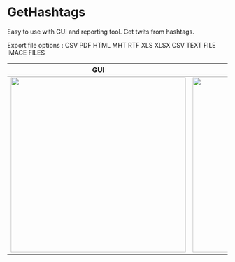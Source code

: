 # GetHashtags
Easy to use with GUI and reporting tool. Get twits from hashtags.

Export file options :
CSV
PDF
HTML
MHT
RTF
XLS
XLSX
CSV
TEXT FILE
IMAGE FILES


  GUI     | REPORTING
-------------------------|-------------------------
<img src="https://i.hizliresim.com/PrGdOO.png" width="400"> | <img src="https://i.hizliresim.com/gWbg60.png" width="400">


